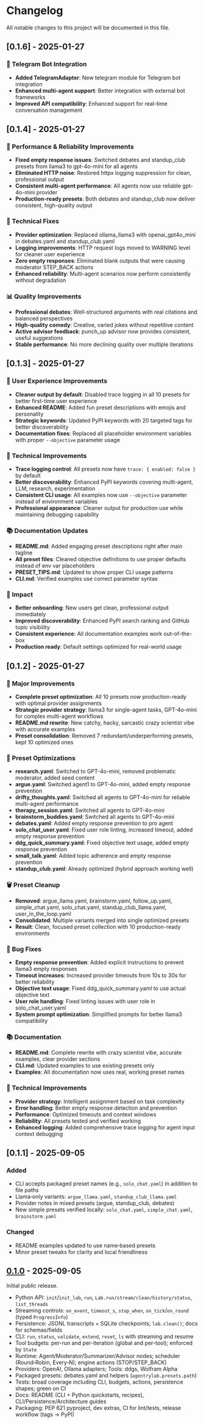 # Changelog

All notable changes to this project will be documented in this file.

## [0.1.6] - 2025-01-27
### 🚀 Telegram Bot Integration
- **Added TelegramAdapter**: New telegram module for Telegram bot integration
- **Enhanced multi-agent support**: Better integration with external bot frameworks
- **Improved API compatibility**: Enhanced support for real-time conversation management

## [0.1.4] - 2025-01-27
### 🚀 Performance & Reliability Improvements
- **Fixed empty response issues**: Switched debates and standup_club presets from llama3 to gpt-4o-mini for all agents
- **Eliminated HTTP noise**: Restored httpx logging suppression for clean, professional output
- **Consistent multi-agent performance**: All agents now use reliable gpt-4o-mini provider
- **Production-ready presets**: Both debates and standup_club now deliver consistent, high-quality output

### 🔧 Technical Fixes
- **Provider optimization**: Replaced ollama_llama3 with openai_gpt4o_mini in debates.yaml and standup_club.yaml
- **Logging improvements**: HTTP request logs moved to WARNING level for cleaner user experience
- **Zero empty responses**: Eliminated blank outputs that were causing moderator STEP_BACK actions
- **Enhanced reliability**: Multi-agent scenarios now perform consistently without degradation

### 📊 Quality Improvements
- **Professional debates**: Well-structured arguments with real citations and balanced perspectives
- **High-quality comedy**: Creative, varied jokes without repetitive content
- **Active advisor feedback**: punch_up advisor now provides consistent, useful suggestions
- **Stable performance**: No more declining quality over multiple iterations

## [0.1.3] - 2025-01-27
### 🎨 User Experience Improvements
- **Cleaner output by default**: Disabled trace logging in all 10 presets for better first-time user experience
- **Enhanced README**: Added fun preset descriptions with emojis and personality
- **Strategic keywords**: Updated PyPI keywords with 20 targeted tags for better discoverability
- **Documentation fixes**: Replaced all placeholder environment variables with proper `--objective` parameter usage

### 🔧 Technical Improvements
- **Trace logging control**: All presets now have `trace: { enabled: false }` by default
- **Better discoverability**: Enhanced PyPI keywords covering multi-agent, LLM, research, experimentation
- **Consistent CLI usage**: All examples now use `--objective` parameter instead of environment variables
- **Professional appearance**: Cleaner output for production use while maintaining debugging capability

### 📚 Documentation Updates
- **README.md**: Added engaging preset descriptions right after main tagline
- **All preset files**: Cleaned objective definitions to use proper defaults instead of env var placeholders
- **PRESET_TIPS.md**: Updated to show proper CLI usage patterns
- **CLI.md**: Verified examples use correct parameter syntax

### 🎯 Impact
- **Better onboarding**: New users get clean, professional output immediately
- **Improved discoverability**: Enhanced PyPI search ranking and GitHub topic visibility
- **Consistent experience**: All documentation examples work out-of-the-box
- **Production ready**: Default settings optimized for real-world usage

## [0.1.2] - 2025-01-27
### 🚀 Major Improvements
- **Complete preset optimization**: All 10 presets now production-ready with optimal provider assignments
- **Strategic provider strategy**: llama3 for single-agent tasks, GPT-4o-mini for complex multi-agent workflows
- **README.md rewrite**: New catchy, hacky, sarcastic crazy scientist vibe with accurate examples
- **Preset consolidation**: Removed 7 redundant/underperforming presets, kept 10 optimized ones

### 🎯 Preset Optimizations
- **research.yaml**: Switched to GPT-4o-mini, removed problematic moderator, added seed content
- **argue.yaml**: Switched agent1 to GPT-4o-mini, added empty response prevention
- **drifty_thoughts.yaml**: Switched all agents to GPT-4o-mini for reliable multi-agent performance
- **therapy_session.yaml**: Switched all agents to GPT-4o-mini
- **brainstorm_buddies.yaml**: Switched all agents to GPT-4o-mini
- **debates.yaml**: Added empty response prevention to pro agent
- **solo_chat_user.yaml**: Fixed user role linting, increased timeout, added empty response prevention
- **ddg_quick_summary.yaml**: Fixed objective text usage, added empty response prevention
- **small_talk.yaml**: Added topic adherence and empty response prevention
- **standup_club.yaml**: Already optimized (hybrid approach working well)

### 🗑️ Preset Cleanup
- **Removed**: argue_llama.yaml, brainstorm.yaml, follow_up.yaml, simple_chat.yaml, solo_chat.yaml, standup_club_llama.yaml, user_in_the_loop.yaml
- **Consolidated**: Multiple variants merged into single optimized presets
- **Result**: Clean, focused preset collection with 10 production-ready environments

### 🐛 Bug Fixes
- **Empty response prevention**: Added explicit instructions to prevent llama3 empty responses
- **Timeout increases**: Increased provider timeouts from 10s to 30s for better reliability
- **Objective text usage**: Fixed ddg_quick_summary.yaml to use actual objective text
- **User role handling**: Fixed linting issues with user role in solo_chat_user.yaml
- **System prompt optimization**: Simplified prompts for better llama3 compatibility

### 📚 Documentation
- **README.md**: Complete rewrite with crazy scientist vibe, accurate examples, clear provider sections
- **CLI.md**: Updated examples to use existing presets only
- **Examples**: All documentation now uses real, working preset names

### 🔧 Technical Improvements
- **Provider strategy**: Intelligent assignment based on task complexity
- **Error handling**: Better empty response detection and prevention
- **Performance**: Optimized timeouts and context windows
- **Reliability**: All presets tested and verified working
- **Enhanced logging**: Added comprehensive trace logging for agent input context debugging

## [0.1.1] - 2025-09-05
### Added
- CLI accepts packaged preset names (e.g., `solo_chat.yaml`) in addition to file paths
- Llama‑only variants: `argue_llama.yaml`, `standup_club_llama.yaml`
- Provider notes in mixed presets (argue, standup_club, debates)
- New simple presets verified locally: `solo_chat.yaml`, `simple_chat.yaml`, `brainstorm.yaml`

### Changed
- README examples updated to use name‑based presets
- Minor preset tweaks for clarity and local friendliness

## [0.1.0] - 2025-09-05
Initial public release.

- Python API: `init`/`init_lab`, `run`, `Lab.run/stream/clean/history/status`, `list_threads`
- Streaming controls: `on_event`, `timeout_s`, `stop_when`, `on_tick`/`on_round` (typed `ProgressInfo`)
- Persistence: JSONL transcripts + SQLite checkpoints; `lab.clean()`; docs for schemas/fields
- CLI: `run`, `status`, `validate`, `extend`, `reset`, `ls` with streaming and resume
- Tool budgets: per-run and per-iteration (global and per-tool); enforced by `State`
- Runtime: Agent/Moderator/Summarizer/Advisor nodes; scheduler (Round‑Robin, Every‑N); engine actions (STOP/STEP_BACK)
- Providers: OpenAI, Ollama adapters; Tools: ddgs, Wolfram Alpha
- Packaged presets: debates.yaml and helpers (`agentrylab.presets.path`)
- Tests: broad coverage including CLI, budgets, actions, persistence shapes; green on CI
- Docs: README (CLI + Python quickstarts, recipes), CLI/Persistence/Architecture guides
- Packaging: PEP 621 pyproject, dev extras, CI for lint/tests, release workflow (tags → PyPI)

[0.1.0]: https://github.com/Alexeyisme/agentrylab/releases/tag/v0.1.0
